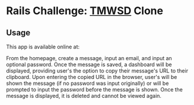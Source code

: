 # Rails Challenge: [TMWSD](https://www.thismessagewillselfdestruct.com/) Clone 

## Usage

This app is available online at:

From the homepage, create a message, input an email, and input an optional password. 
Once the message is saved, a dashboard will be displayed, providing user's the option to copy their message's URL to their clipboard.
Upon entering the copied URL in the browser, user's will be shown the message (if no password was input originally) or will be prompted to input the password before the message is shown. 
Once the message is displayed, it is deleted and cannot be viewed again. 
